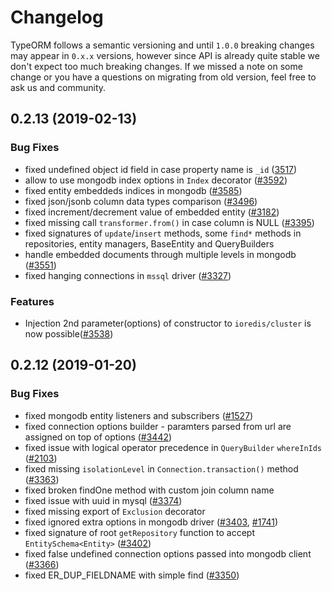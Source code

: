 # Changelog

TypeORM follows a semantic versioning and until `1.0.0` breaking changes may appear in `0.x.x` versions,
however since API is already quite stable we don't expect too much breaking changes.
If we missed a note on some change or you have a questions on migrating from old version,
feel free to ask us and community.

<a name="0.2.13"></a>
## 0.2.13 (2019-02-13)

### Bug Fixes

* fixed undefined object id field in case property name is `_id` ([3517](https://github.com/typeorm/typeorm/issues/3517))
* allow to use mongodb index options in `Index` decorator ([#3592](https://github.com/typeorm/typeorm/pull/3592))
* fixed entity embeddeds indices in mongodb ([#3585](https://github.com/typeorm/typeorm/pull/3585))
* fixed json/jsonb column data types comparison ([#3496](https://github.com/typeorm/typeorm/issues/3496))
* fixed increment/decrement value of embedded entity ([#3182](https://github.com/typeorm/typeorm/issues/3182))
* fixed missing call `transformer.from()` in case column is NULL ([#3395](https://github.com/typeorm/typeorm/issues/3395))
* fixed signatures of `update`/`insert` methods, some `find*` methods in repositories, entity managers, BaseEntity and QueryBuilders
* handle embedded documents through multiple levels in mongodb ([#3551](https://github.com/typeorm/typeorm/issues/3551))
* fixed hanging connections in `mssql` driver ([#3327](https://github.com/typeorm/typeorm/pull/3327))

### Features

* Injection 2nd parameter(options) of constructor to `ioredis/cluster` is now possible([#3538](https://github.com/typeorm/typeorm/issues/3538))

## 0.2.12 (2019-01-20)

### Bug Fixes

* fixed mongodb entity listeners and subscribers ([#1527](https://github.com/typeorm/typeorm/issues/1527))
* fixed connection options builder - paramters parsed from url are assigned on top of options ([#3442](https://github.com/typeorm/typeorm/pull/3442))
* fixed issue with logical operator precedence in `QueryBuilder` `whereInIds` ([#2103](https://github.com/typeorm/typeorm/issues/2103))
* fixed missing `isolationLevel` in `Connection.transaction()` method ([#3363](https://github.com/typeorm/typeorm/issues/3363))
* fixed broken findOne method with custom join column name
* fixed issue with uuid in mysql ([#3374](https://github.com/typeorm/typeorm/issues/3374))
* fixed missing export of `Exclusion` decorator
* fixed ignored extra options in mongodb driver ([#3403](https://github.com/typeorm/typeorm/pull/3403), [#1741](https://github.com/typeorm/typeorm/issues/1741))
* fixed signature of root `getRepository` function to accept `EntitySchema<Entity>` ([#3402](https://github.com/typeorm/typeorm/pull/3402))
* fixed false undefined connection options passed into mongodb client ([#3366](https://github.com/typeorm/typeorm/pull/3366))
* fixed ER_DUP_FIELDNAME with simple find ([#3350](https://github.com/typeorm/typeorm/issues/3350))
